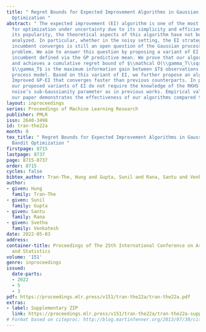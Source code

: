 ```yaml
---
title: " Regret Bounds for Expected Improvement Algorithms in Gaussian Process Bandit
  Optimization "
abstract: " The expected improvement (EI) algorithm is one of the most popular strategies
  for optimization under uncertainty due to its simplicity and efficiency. Despite
  its popularity, the theoretical aspects of this algorithm have not been properly
  analyzed. In particular, whether in the noisy setting, the EI strategy with a standard
  incumbent converges is still an open question of the Gaussian process bandit optimization
  problem. We aim to answer this question by proposing a variant of EI with a standard
  incumbent defined via the GP predictive mean. We prove that our algorithm converges,
  and achieves a cumulative regret bound of $\\mathcal O(\\gamma_T\\sqrt{T})$, where
  $\\gamma_T$ is the maximum information gain between $T$ observations and the Gaussian
  process model. Based on this variant of EI, we further propose an algorithm called
  Improved GP-EI that converges faster than previous counterparts. In particular,
  our proposed variants of EI do not require the knowledge of the RKHS norm and the
  noise’s sub-Gaussianity parameter as in previous works. Empirical validation in
  our paper demonstrates the effectiveness of our algorithms compared to several baselines. "
layout: inproceedings
series: Proceedings of Machine Learning Research
publisher: PMLR
issn: 2640-3498
id: tran-the22a
month: 0
tex_title: " Regret Bounds for Expected Improvement Algorithms in Gaussian Process
  Bandit Optimization "
firstpage: 8715
lastpage: 8737
page: 8715-8737
order: 8715
cycles: false
bibtex_author: Tran-The, Hung and Gupta, Sunil and Rana, Santu and Venkatesh, Svetha
author:
- given: Hung
  family: Tran-The
- given: Sunil
  family: Gupta
- given: Santu
  family: Rana
- given: Svetha
  family: Venkatesh
date: 2022-05-03
address:
container-title: Proceedings of The 25th International Conference on Artificial Intelligence
  and Statistics
volume: '151'
genre: inproceedings
issued:
  date-parts:
  - 2022
  - 5
  - 3
pdf: https://proceedings.mlr.press/v151/tran-the22a/tran-the22a.pdf
extras:
- label: Supplementary ZIP
  link: https://proceedings.mlr.press/v151/tran-the22a/tran-the22a-supp.zip
# Format based on citeproc: http://blog.martinfenner.org/2013/07/30/citeproc-yaml-for-bibliographies/
---
```

